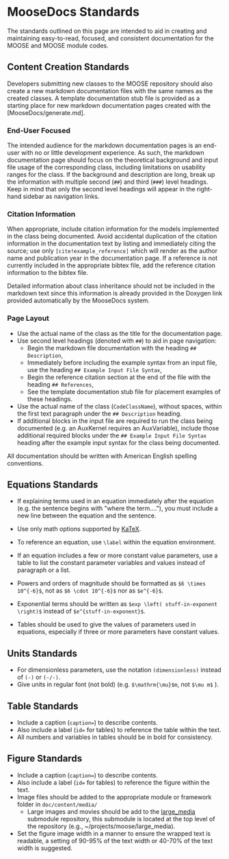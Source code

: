 # MooseDocs Standards

The standards outlined on this page are intended to aid in creating and maintaining easy-to-read,
focused, and consistent documentation for the MOOSE and MOOSE module codes.

## Content Creation Standards

Developers submitting new classes to the MOOSE repository should also create a new markdown
documentation files with the same names as the created classes.  A template documentation stub file
is provided as a starting place for new markdown documentation pages created with the
[MooseDocs/generate.md].

### End-User Focused

The intended audience for the markdown documentation pages is an end-user with no or little
development experience.  As such, the markdown documentation page should focus on the theoretical
background and input file usage of the corresponding class, including limitations on usability ranges
for the class.  If the background and description are long, break up the information with multiple
second (`##`) and third (`###`) level headings.  Keep in mind that only the second level headings
will appear in the right-hand sidebar as navigation links.

### Citation Information

When appropriate, include citation information for the models implemented in the class being
documented.  Avoid accidental duplication of the citation information in the documentation text by
listing and immediately citing the source; use only `[cite!example_reference]` which will render as
the author name and publication year in the documentation page.  If a reference is not currently
included in the appropriate bibtex file, add the reference citation information to the bibtex file.

Detailed information about class inheritance should not be included in the markdown text since this
information is already provided in the Doxygen link provided automatically by the MooseDocs system.

### Page Layout

- Use the actual name of the class as the title for the documentation page.
- Use second level headings (denoted with `##`) to aid in page navigation:
    - Begin the markdown file documentation with the heading `## Description`,
    - Immediately before including the example syntax from an input file, use the heading
      `## Example Input File Syntax`,
    - Begin the reference citation section at the end of the file with the heading `## References`,
    - See the template documentation stub file for placement examples of these headings.
- Use the actual name of the class (`CodeClassName`), without spaces, within the first text
  paragraph under the `## Description` heading.
- If additional blocks in the input file are required to run the class being documented (e.g. an
  AuxKernel requires an AuxVariable), include those additional required blocks under the
  `## Example Input File Syntax` heading after the example input syntax for the class being
  documented.

All documentation should be written with American English spelling conventions.

## Equations Standards

- If explaining terms used in an equation immediately after the equation (e.g. the sentence begins
  with "where the term...."), you must include a new line between the equation and the sentence.

- Use only math options supported by [KaTeX](https://khan.github.io/KaTeX/function-support.html).
- To reference an equation, use `\label` within the equation environment.
- If an equation includes a few or more constant value parameters, use a table to list the constant
  parameter variables and values instead of paragraph or a list.
- Powers and orders of magnitude should be formatted as `$6 \times 10^{-6}$`, not as `$6 \cdot
  10^{-6}$` nor as `$e^{-6}$`.
- Exponential terms should be written as `$exp \left( stuff-in-exponent \right)$` instead of
  `$e^{stuff-in-exponent}$`.
- Tables should be used to give the values of parameters used in equations, especially if three or
  more parameters have constant values.

## Units Standards

- For dimensionless parameters, use the notation `(dimensionless)` instead of `(-)` or `(-/-)`.
- Give units in regular font (not bold) (e.g. `$\mathrm{\mu}$m`, not `$\mu m$` ).

## Table Standards

- Include a caption (`caption=`) to describe contents.
- Also include a label (`id=` for tables) to reference the table within the text.
- All numbers and variables in tables should be in bold for consistency.

## Figure Standards

- Include a caption (`caption=`) to describe contents.
- Also include a label (`id=` for tables) to reference the figure within the text.
- Image files should be added to the appropriate module or framework folder in `doc/content/media/`
  - Large images and movies should be add to the
    [large_media](https://github.com/idaholab/large_media) submodule repository, this submodule is
    located at the top level of the repository (e.g., ~/projects/moose/large_media).
- Set the figure image width in a manner to ensure the wrapped text is readable, a setting of 90-95%
  of the text width or 40-70% of the text width is suggested.
